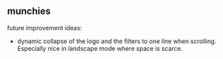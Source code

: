 ## munchies

future improvement ideas:

- dynamic collapse of the logo and the filters to one line when scrolling. Especially nice in landscape mode where space is scarce.
